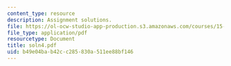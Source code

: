```yaml
---
content_type: resource
description: Assignment solutions.
file: https://ol-ocw-studio-app-production.s3.amazonaws.com/courses/15-988-system-dynamics-self-study-fall-1998-spring-1999/b49e04bab42cc285830a511ee88bf146_soln4.pdf
file_type: application/pdf
resourcetype: Document
title: soln4.pdf
uid: b49e04ba-b42c-c285-830a-511ee88bf146
---
```


